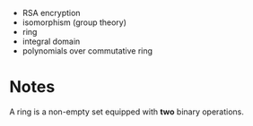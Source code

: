 
- RSA encryption
- isomorphism (group theory)
- ring
- integral domain
- polynomials over commutative ring


# Notes

A ring is a non-empty set equipped with **two** binary operations. 
